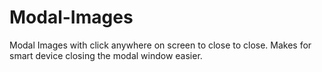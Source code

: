 # Modal-Images
Modal Images with click anywhere on screen to close to close. Makes for smart device closing the modal window easier.
